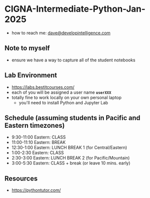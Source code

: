 # CIGNA-Intermediate-Python-Jan-2025
* how to reach me: dave@developintelligence.com

## Note to myself
* ensure we have a way to capture all of the student notebooks

## Lab Environment
* https://labs.bestitcourses.com/
* each of you will be assigned a user name __`userXXX`__
* totally fine to work locally on your own personal laptop
  * you'll need to install Python and Jupyter Lab
  
## Schedule (assuming students in Pacific and Eastern timezones)
*  9:30-11:00 Eastern: CLASS
* 11:00-11:10 Eastern: BREAK
*  12:30-1:00 Eastern: LUNCH BREAK 1 (for Central/Eastern)
*   1:00-2:30 Eastern: CLASS
*   2:30-3:00 Eastern: LUNCH BREAK 2 (for Pacific/Mountain)
*   3:00-5:30 Eastern: CLASS + break (or leave 10 mins. early)

## Resources
* https://pythontutor.com/
